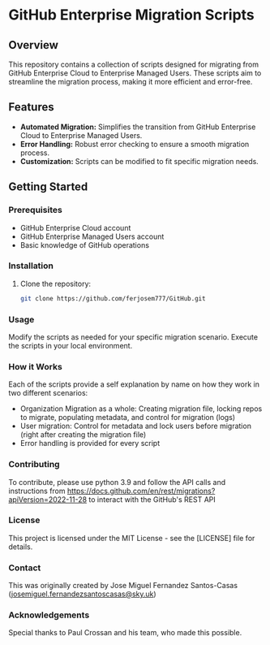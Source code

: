 # GitHub Enterprise Migration Scripts

## Overview

This repository contains a collection of scripts designed for migrating from GitHub Enterprise Cloud to Enterprise Managed Users. These scripts aim to streamline the migration process, making it more efficient and error-free.

## Features

- **Automated Migration:** Simplifies the transition from GitHub Enterprise Cloud to Enterprise Managed Users.
- **Error Handling:** Robust error checking to ensure a smooth migration process.
- **Customization:** Scripts can be modified to fit specific migration needs.

## Getting Started

### Prerequisites

- GitHub Enterprise Cloud account
- GitHub Enterprise Managed Users account
- Basic knowledge of GitHub operations

### Installation

1. Clone the repository:
   ```bash
   git clone https://github.com/ferjosem777/GitHub.git


### Usage
Modify the scripts as needed for your specific migration scenario.
Execute the scripts in your local environment.

### How it Works
Each of the scripts provide a self explanation by name on how they work in two different scenarios:

- Organization Migration as a whole: Creating migration file, locking repos to migrate, populating metadata, and control for migration (logs)
- User migration: Control for metadata and lock users before migration (right after creating the migration file)
- Error handling is provided for every script

### Contributing
To contribute, please use python 3.9 and follow the API calls and instructions from https://docs.github.com/en/rest/migrations?apiVersion=2022-11-28 to interact with the GitHub's REST API

### License
This project is licensed under the MIT License - see the [LICENSE] file for details.


### Contact
This was originally created by Jose Miguel Fernandez Santos-Casas (josemiguel.fernandezsantoscasas@sky.uk)

### Acknowledgements
Special thanks to Paul Crossan and his team, who made this possible.



